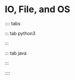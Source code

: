 # IO, File, and OS

:::: tabs

::: tab python3

<Jupyter filePath="io/python.ipynb" />

:::

::: tab java

:::

<Jupyter filePath="io/java.ipynb" />

::::
